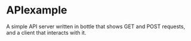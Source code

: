 # APIexample
A simple API server written in bottle that shows GET and POST requests, and a client that interacts with it. 
